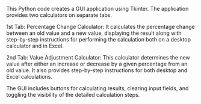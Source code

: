 This Python code creates a GUI application using Tkinter. The application provides two calculators on separate tabs.

1st Tab: Percentage Change Calculator:
It calculates the percentage change between an old value and a new value,
displaying the result along with step-by-step instructions for performing the calculation both on a desktop calculator and in Excel.

2nd Tab: Value Adjustment Calculator:
This calculator determines the new value after either an increase or decrease by a given percentage from an old value.
It also provides step-by-step instructions for both desktop and Excel calculations.

The GUI includes buttons for calculating results, clearing input fields, and toggling the visibility of the detailed calculation steps.
